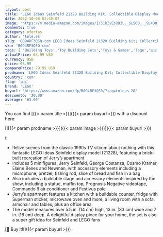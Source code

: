 ```yaml
---
layout: post
title: 'LEGO Ideas Seinfeld 21328 Building Kit; Collectible Display Model; Delightful 1990s Nostalgia Gift for Adults  1 326 Pieces '
date: 2022-10-08 03:49:07
image: 'https://m.media-amazon.com/images/I/51kZVEsRD3L._SL500_._SL400_.jpg'
comments: true
category: ofertas
author: 'tole.es'
slug: 'B094RF3QSQ-com LEGO Ideas Seinfeld 21328 Building Kit; Collectible...'
sku: 'B094RF3QSQ-com'
tags: [ 'Building Toys','Toy Building Sets','Toys & Games','lego','🇺🇸', ]
actualPrice: 63.99 USD
currency: USD
price: 63.99
comparePrice: 79.99 USD
prodname: 'LEGO Ideas Seinfeld 21328 Building Kit; Collectible Display Model; Delightful 1990s Nostalgia Gift for Adults  1 326 Pieces '
country: 'com'
flag: '🇺🇸'
brand: 'LEGO'
buyurl: 'https://www.amazon.com/dp/B094RF3QSQ/?tag=tolees-20'
descuento: '20.00'
average: '63.99'
---
```


You can find [{{< param title >}}]({{< param buyurl >}}) with a discount here:

[![{{< param prodname >}}]({{< param image >}})]({{< param buyurl >}})

ℹ️:

- Relive scenes from the classic 1990s TV sitcom about nothing with this fantastic LEGO Ideas Seinfeld display model (21328), featuring a brick-built recreation of Jerry’s apartment
- Includes 5 minifigures: Jerry Seinfeld, George Costanza, Cosmo Kramer, Elaine Benes and Newman, with accessory elements including a microphone, pretzel, fishing rod, slice of bread and fish in a bag
- Also includes a buildable stage and accessory elements inspired by the show, including a statue, muffin top, Prognosis Negative videotape, Commando 8 air conditioner and Festivus pole
- Jerry’s apartment features a kitchen with a buildable counter, fridge with Superman sticker, microwave oven and more, a living room with a sofa, armchair and tables, plus an office area
- The model measures over 5.5 in. (14 cm) high, 13 in. (33 cm) wide and 7 in. (18 cm) deep. A delightful display piece for your home, the set is also a super gift idea for Seinfeld and LEGO fans

[🛒 Buy it!!]({{< param buyurl >}})

